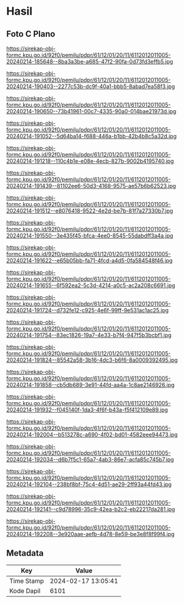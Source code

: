 # Hasil

## Foto C Plano

https://sirekap-obj-formc.kpu.go.id/92f0/pemilu/pdpr/61/12/01/20/11/6112012011005-20240214-185648--8ba3a3be-a685-47f2-90fa-0d73fd3effb5.jpg

https://sirekap-obj-formc.kpu.go.id/92f0/pemilu/pdpr/61/12/01/20/11/6112012011005-20240214-190403--2277c53b-dc9f-40a1-bbb5-8abad7ea58f3.jpg

https://sirekap-obj-formc.kpu.go.id/92f0/pemilu/pdpr/61/12/01/20/11/6112012011005-20240214-190650--73b41961-00c7-4335-90a0-014bae21973d.jpg

https://sirekap-obj-formc.kpu.go.id/92f0/pemilu/pdpr/61/12/01/20/11/6112012011005-20240214-191052--5d64ba14-f688-446a-b1bb-42b4b8c5a32d.jpg

https://sirekap-obj-formc.kpu.go.id/92f0/pemilu/pdpr/61/12/01/20/11/6112012011005-20240214-191218--110c4b1e-e08e-4ecb-827b-9002b4195740.jpg

https://sirekap-obj-formc.kpu.go.id/92f0/pemilu/pdpr/61/12/01/20/11/6112012011005-20240214-191439--81102ee6-50d3-4168-9575-ae57b6b62523.jpg

https://sirekap-obj-formc.kpu.go.id/92f0/pemilu/pdpr/61/12/01/20/11/6112012011005-20240214-191512--e8076418-9522-4e2d-be7b-81f7a27330b7.jpg

https://sirekap-obj-formc.kpu.go.id/92f0/pemilu/pdpr/61/12/01/20/11/6112012011005-20240214-191550--3e435f45-bfca-4ee0-8545-55dabdff3a4a.jpg

https://sirekap-obj-formc.kpu.go.id/92f0/pemilu/pdpr/61/12/01/20/11/6112012011005-20240214-191622--e65b05bb-fa71-4fcd-a4d5-0fa584548f46.jpg

https://sirekap-obj-formc.kpu.go.id/92f0/pemilu/pdpr/61/12/01/20/11/6112012011005-20240214-191655--6f592ea2-5c3d-4214-a0c5-ac2a208c6691.jpg

https://sirekap-obj-formc.kpu.go.id/92f0/pemilu/pdpr/61/12/01/20/11/6112012011005-20240214-191724--d732fe12-c925-4e6f-99ff-9e531ac1ac25.jpg

https://sirekap-obj-formc.kpu.go.id/92f0/pemilu/pdpr/61/12/01/20/11/6112012011005-20240214-191754--83ec1826-19a7-4e33-b7f4-947f5b3bcbf1.jpg

https://sirekap-obj-formc.kpu.go.id/92f0/pemilu/pdpr/61/12/01/20/11/6112012011005-20240214-191824--85542a58-3b16-4dc3-b6f6-8a0009392495.jpg

https://sirekap-obj-formc.kpu.go.id/92f0/pemilu/pdpr/61/12/01/20/11/6112012011005-20240214-191858--cb5db689-3e91-44fd-aa4a-1c8ae2146926.jpg

https://sirekap-obj-formc.kpu.go.id/92f0/pemilu/pdpr/61/12/01/20/11/6112012011005-20240214-191932--f045140f-1da3-4f6f-b43a-f5f412109e89.jpg

https://sirekap-obj-formc.kpu.go.id/92f0/pemilu/pdpr/61/12/01/20/11/6112012011005-20240214-192004--b513278c-a690-4f02-bd01-4582eee94473.jpg

https://sirekap-obj-formc.kpu.go.id/92f0/pemilu/pdpr/61/12/01/20/11/6112012011005-20240214-192034--d6b7f5c1-65a7-4ab3-86e7-acfa85c745b7.jpg

https://sirekap-obj-formc.kpu.go.id/92f0/pemilu/pdpr/61/12/01/20/11/6112012011005-20240214-192104--238bf8bf-75c4-4d51-ae29-2ff93a44fd43.jpg

https://sirekap-obj-formc.kpu.go.id/92f0/pemilu/pdpr/61/12/01/20/11/6112012011005-20240214-192141--c9d78996-35c9-42ea-b2c2-eb22217da281.jpg

https://sirekap-obj-formc.kpu.go.id/92f0/pemilu/pdpr/61/12/01/20/11/6112012011005-20240214-192208--3e920aae-aefb-4d78-8e59-be3e8f8f99f4.jpg


## Metadata

| Key        | Value               |
| ---------- | ------------------- |
| Time Stamp | 2024-02-17 13:05:41 |
| Kode Dapil | 6101                |



